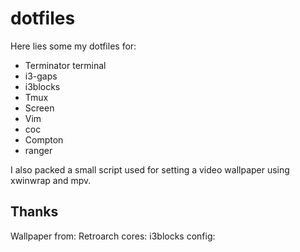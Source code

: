 # dotfiles
Here lies some my dotfiles for:

* Terminator terminal
* i3-gaps
* i3blocks
* Tmux
* Screen
* Vim
* coc
* Compton
* ranger

I also packed a small script used for setting a video wallpaper using xwinwrap and mpv.


## Thanks
Wallpaper from:
Retroarch cores:
i3blocks config:
